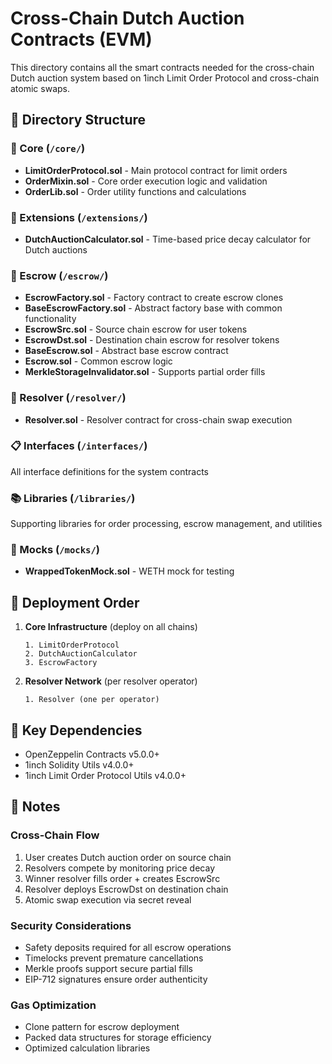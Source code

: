 # Cross-Chain Dutch Auction Contracts (EVM)

This directory contains all the smart contracts needed for the cross-chain Dutch auction system based on 1inch Limit Order Protocol and cross-chain atomic swaps.

## 📁 Directory Structure

### 🔧 Core (`/core/`)
- **LimitOrderProtocol.sol** - Main protocol contract for limit orders
- **OrderMixin.sol** - Core order execution logic and validation
- **OrderLib.sol** - Order utility functions and calculations

### 🎯 Extensions (`/extensions/`)
- **DutchAuctionCalculator.sol** - Time-based price decay calculator for Dutch auctions

### 🔗 Escrow (`/escrow/`)
- **EscrowFactory.sol** - Factory contract to create escrow clones
- **BaseEscrowFactory.sol** - Abstract factory base with common functionality
- **EscrowSrc.sol** - Source chain escrow for user tokens
- **EscrowDst.sol** - Destination chain escrow for resolver tokens
- **BaseEscrow.sol** - Abstract base escrow contract
- **Escrow.sol** - Common escrow logic
- **MerkleStorageInvalidator.sol** - Supports partial order fills

### 🤖 Resolver (`/resolver/`)
- **Resolver.sol** - Resolver contract for cross-chain swap execution

### 📋 Interfaces (`/interfaces/`)
All interface definitions for the system contracts

### 📚 Libraries (`/libraries/`)
Supporting libraries for order processing, escrow management, and utilities

### 🧪 Mocks (`/mocks/`)
- **WrappedTokenMock.sol** - WETH mock for testing

## 🚀 Deployment Order

1. **Core Infrastructure** (deploy on all chains)
   ```
   1. LimitOrderProtocol
   2. DutchAuctionCalculator
   3. EscrowFactory
   ```

2. **Resolver Network** (per resolver operator)
   ```
   1. Resolver (one per operator)
   ```

## 🎯 Key Dependencies

- OpenZeppelin Contracts v5.0.0+
- 1inch Solidity Utils v4.0.0+
- 1inch Limit Order Protocol Utils v4.0.0+

## 📝 Notes

### Cross-Chain Flow
1. User creates Dutch auction order on source chain
2. Resolvers compete by monitoring price decay
3. Winner resolver fills order + creates EscrowSrc
4. Resolver deploys EscrowDst on destination chain
5. Atomic swap execution via secret reveal

### Security Considerations
- Safety deposits required for all escrow operations
- Timelocks prevent premature cancellations
- Merkle proofs support secure partial fills
- EIP-712 signatures ensure order authenticity

### Gas Optimization
- Clone pattern for escrow deployment
- Packed data structures for storage efficiency
- Optimized calculation libraries